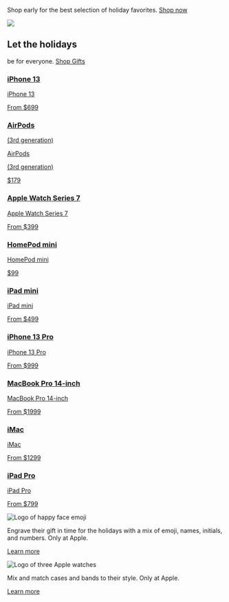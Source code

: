 Shop early for the best selection of holiday&nbsp;favorites.
[Shop&nbsp;now](/goto/store)

![](/v/home/hi/images/overview/holiday-2021/holiday_logo__cin7if5cjxpy_large.png)

## Let the holidays

be for everyone.
[Shop Gifts](/us/shop/goto/gifts)

### [iPhone 13](/shop/goto/buy_iphone/iphone_13)

[iPhone 13](/shop/goto/buy_iphone/iphone_13)

[From $699](/shop/goto/buy_iphone/iphone_13)

### [AirPods](/shop/goto/product/MME73AM/A)

[(3rd&nbsp;generation)](/shop/goto/product/MME73AM/A)

[AirPods](/shop/goto/product/MME73AM/A)

[(3rd&nbsp;generation)](/shop/goto/product/MME73AM/A)

[$179](/shop/goto/product/MME73AM/A)

### [Apple Watch Series 7](/shop/goto/apple_watch)

[Apple Watch Series 7](/shop/goto/apple_watch)

[From $399](/shop/goto/apple_watch)

### [HomePod mini](/shop/goto/buy_homepod/homepod_mini)

[HomePod mini](/shop/goto/buy_homepod/homepod_mini)

[$99](/shop/goto/buy_homepod/homepod_mini)

### [iPad mini](/shop/goto/buy_ipad/ipad_mini)

[iPad mini](/shop/goto/buy_ipad/ipad_mini)

[From $499](/shop/goto/buy_ipad/ipad_mini)

### [iPhone 13 Pro](/shop/goto/buy_iphone/iphone_13_pro)

[iPhone 13 Pro](/shop/goto/buy_iphone/iphone_13_pro)

[From $999](/shop/goto/buy_iphone/iphone_13_pro)

### [MacBook Pro 14-inch](/us/shop/goto/buy_mac/macbook_pro_14)

[MacBook Pro 14-inch](/us/shop/goto/buy_mac/macbook_pro_14)

[From $1999](/us/shop/goto/buy_mac/macbook_pro_14)

### [iMac](/shop/goto/imac)

[iMac](/shop/goto/imac)

[From $1299](/shop/goto/imac)

### [iPad Pro](/shop/goto/buy_ipad/ipad_pro)

[iPad Pro](/shop/goto/buy_ipad/ipad_pro)

[From $799](/shop/goto/buy_ipad/ipad_pro)

![Logo of happy face emoji](/v/home/hi/images/overview/holiday-2021/icon_engrave__ejwaksasa1m6_large.png)

Engrave their gift in time for the holidays with a mix of emoji, names, initials, and numbers. Only&nbsp;at&nbsp;Apple.

[Learn more](/shop/goto/engraving_and_gift_wrap)

![Logo of three Apple watches](/v/home/hi/images/overview/holiday-2021/icon_mixandmatch__emvtt45nkk66_large.png)

Mix and match cases and bands to their style. Only&nbsp;at Apple.

[Learn more](/shop/goto/studio/apple_watch)
